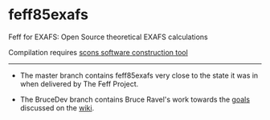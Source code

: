 feff85exafs
===========

Feff for EXAFS: Open Source theoretical EXAFS calculations

Compilation requires [scons software construction tool](http://www.scons.org/)

----

* The master branch contains feff85exafs very close to the state it
  was in when delivered by The Feff Project.

* The BruceDev branch contains Bruce Ravel's work towards the
  [goals](https://github.com/xraypy/feff85exafs/wiki/Goals-of-the-feff85exafs-project)
  discussed on the [wiki](https://github.com/xraypy/feff85exafs/wiki).

